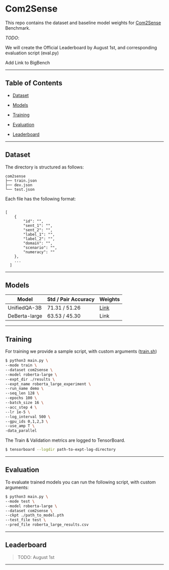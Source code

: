 

# Com2Sense


This repo contains the dataset and baseline model weights for 
[Com2Sense](https://arxiv.org/abs/2106.00969) Benchmark.

*TODO*:
 
We will create the Official Leaderboard by August 1st, 
and corresponding evaluation script (eval.py)

Add Link to BigBench

---

  
 
## Table of Contents

  

-  [Dataset](#dataset)

-  [Models](#Models)

-  [Training](#training)

-  [Evaluation](#evaluation)

-  [Leaderboard](#leaderboard)
  
---

  

## Dataset

The directory is structured as follows:
 
```
com2sense
├── train.json
├── dev.json
└── test.json
```

Each file has the following format:

```

[   
    {
        "id": "",
        "sent_1": "",
        "sent_2": "",
        "label_1": "",
        "label_2": "",
        "domain": "", 
        "scenario": "",
        "numeracy": ""
    },
    ...
  ]

```


---

## Models

| Model             | Std / Pair Accuracy | Weights  |
| ---------         | ------------------- | --------- |
| UnifiedQA-3B      | 71.31 / 51.26       | [Link](https://drive.google.com/file/d/1uQnxZAkSoDc8JEmESzTl0XVE8kHpm_10/view?usp=sharing)|
| DeBerta-large     | 63.53 / 45.30       | Link |



---

## Training

For training we provide a sample script, with custom arguments ([train.sh](./train.sh))
  

```bash
$ python3 main.py \
--mode train \
--dataset com2sense \
--model roberta-large \
--expt_dir ./results \
--expt_name roberta_large_experiment \
--run_name demo \
--seq_len 128 \
--epochs 100 \
--batch_size 16 \
--acc_step 4 \
--lr 1e-5 \
--log_interval 500 \
--gpu_ids 0,1,2,3 \
--use_amp T \
-data_parallel
```

The Train & Validation metrics are logged to TensorBoard.
 
```bash
$ tensorboard --logdir path-to-expt-log-directory
```



---

 
## Evaluation

  To evaluate trained models you can run the following script, with custom arguments:
  

```bash
$ python3 main.py \
--mode test \
--model roberta-large \
--dataset com2sense \
--ckpt ./path_to_model.pth
--test_file test \
--pred_file roberta_large_results.csv 
```
---
   

## Leaderboard

> TODO: August 1st

---

